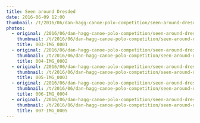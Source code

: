 ```yaml
---
title: Seen around Dresded
date: 2016-06-09 12:00
thumbnail: /t/2016/06/dan-hagg-canoe-polo-competition/seen-around-dresded/003-img_0001.jpg
photos:
  - original: /2016/06/dan-hagg-canoe-polo-competition/seen-around-dresded/003-img_0001.jpg
    thumbnail: /t/2016/06/dan-hagg-canoe-polo-competition/seen-around-dresded/003-img_0001.jpg
    title: 003-IMG_0001
  - original: /2016/06/dan-hagg-canoe-polo-competition/seen-around-dresded/004-img_0002.jpg
    thumbnail: /t/2016/06/dan-hagg-canoe-polo-competition/seen-around-dresded/004-img_0002.jpg
    title: 004-IMG_0002
  - original: /2016/06/dan-hagg-canoe-polo-competition/seen-around-dresded/005-img_0003.jpg
    thumbnail: /t/2016/06/dan-hagg-canoe-polo-competition/seen-around-dresded/005-img_0003.jpg
    title: 005-IMG_0003
  - original: /2016/06/dan-hagg-canoe-polo-competition/seen-around-dresded/006-img_0004.jpg
    thumbnail: /t/2016/06/dan-hagg-canoe-polo-competition/seen-around-dresded/006-img_0004.jpg
    title: 006-IMG_0004
  - original: /2016/06/dan-hagg-canoe-polo-competition/seen-around-dresded/007-img_0005.jpg
    thumbnail: /t/2016/06/dan-hagg-canoe-polo-competition/seen-around-dresded/007-img_0005.jpg
    title: 007-IMG_0005
---
```

